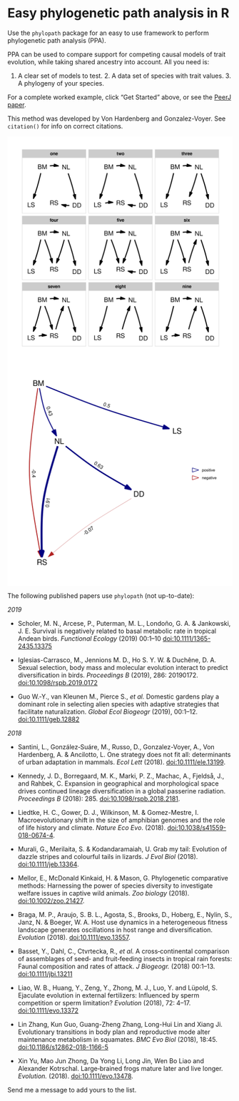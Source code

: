 # Easy phylogenetic path analysis in R

Use the `phylopath` package for an easy to use framework to perform
phylogenetic path analysis (PPA).

PPA can be used to compare support for competing causal models of trait
evolution, while taking shared ancestry into account. All you need is:
1. A clear set of models to test. 2. A data set of species with trait
values. 3. A phylogeny of your species.

For a complete worked example, click “Get Started” above, or see the
[PeerJ paper](https://doi.org/10.7717/peerj.4718).

This method was developed by Von Hardenberg and Gonzalez-Voyer. See
`citation()` for info on correct citations.

<img src="man/figures/unnamed-chunk-2-1.png" width="600px" style="display: block; margin: auto;" />

<img src="man/figures/unnamed-chunk-3-1.png" width="600px" style="display: block; margin: auto;" />

The following published papers use `phylopath` (not up-to-date):

*2019*

-   Scholer, M. N., Arcese, P., Puterman, M. L., Londoño, G. A. &
    Jankowski, J. E. Survival is negatively related to basal metabolic
    rate in tropical Andean birds. *Functional Ecology* (2019) 00:1–10
    [doi:10.1111/1365-2435.13375](https://doi.org/10.1111/1365-2435.13375)

-   Iglesias-Carrasco, M., Jennions M. D., Ho S. Y. W. & Duchêne, D. A.
    Sexual selection, body mass and molecular evolution interact to
    predict diversification in birds. *Proceedings B* (2019),
    286: 20190172.
    [doi:10.1098/rspb.2019.0172](https://doi.org/10.1098/rspb.2019.0172)

-   Guo W.‐Y., van Kleunen M., Pierce S., *et al.* Domestic gardens play
    a dominant role in selecting alien species with adaptive strategies
    that facilitate naturalization. *Global Ecol Biogeogr* (2019),
    00:1–12. [doi:10.1111/geb.12882](https://doi.org/10.1111/geb.12882)

*2018*

-   Santini, L., González‐Suáre, M., Russo, D., Gonzalez-Voyer, A., Von
    Hardenberg, A. & Ancilotto, L. One strategy does not fit all:
    determinants of urban adaptation in mammals. *Ecol Lett* (2018).
    [doi:10.1111/ele.13199](https://doi.org/10.1111/ele.13199).

-   Kennedy, J. D., Borregaard, M. K., Marki, P. Z., Machac, A.,
    Fjeldså, J., and Rahbek, C. Expansion in geographical and
    morphological space drives continued lineage diversification in a
    global passerine radiation. *Proceedings B* (2018): 285.
    [doi:10.1098/rspb.2018.2181](https://doi.org/10.1098/rspb.2018.2181).

-   Liedtke, H. C., Gower, D. J., Wilkinson, M. & Gomez-Mestre, I.
    Macroevolutionary shift in the size of amphibian genomes and the
    role of life history and climate. *Nature Eco Evo*. (2018).
    [doi:10.1038/s41559-018-0674-4](https://doi.org/10.1038/s41559-018-0674-4).

-   Murali, G., Merilaita, S. & Kodandaramaiah, U. Grab my tail:
    Evolution of dazzle stripes and colourful tails in lizards. *J Evol
    Biol* (2018).
    [doi:10.1111/jeb.13364](https://doi.org/10.1111/jeb.13364).

-   Mellor, E., McDonald Kinkaid, H. & Mason, G. Phylogenetic
    comparative methods: Harnessing the power of species diversity to
    investigate welfare issues in captive wild animals. *Zoo biology*
    (2018). [doi:10.1002/zoo.21427](https://doi.org/10.1002/zoo.21427).

-   Braga, M. P., Araujo, S. B. L., Agosta, S., Brooks, D., Hoberg, E.,
    Nylin, S., Janz, N. & Boeger, W. A. Host use dynamics in a
    heterogeneous fitness landscape generates oscillations in host range
    and diversification. *Evolution* (2018).
    [doi:10.1111/evo.13557](https://doi.org/10.1111/evo.13557).

-   Basset, Y., Dahl, C., Ctvrtecka, R., *et al.* A cross‐continental
    comparison of assemblages of seed‐ and fruit‐feeding insects in
    tropical rain forests: Faunal composition and rates of attack. *J
    Biogeogr.* (2018) 00:1–13.
    [doi:10.1111/jbi.13211](https://doi.org/10.1111/jbi.13211)

-   Liao, W. B., Huang, Y., Zeng, Y., Zhong, M. J., Luo, Y. and
    Lüpold, S. Ejaculate evolution in external fertilizers: Influenced
    by sperm competition or sperm limitation? *Evolution* (2018), 72:
    4–17. [doi:10.1111/evo.13372](https://doi.org/10.1111/evo.13372)

-   Lin Zhang, Kun Guo, Guang-Zheng Zhang, Long-Hui Lin and Xiang Ji.
    Evolutionary transitions in body plan and reproductive mode alter
    maintenance metabolism in squamates. *BMC Evo Biol* (2018), 18:45.
    [doi:10.1186/s12862-018-1166-5](https://doi.org/10.1186/s12862-018-1166-5)

-   Xin Yu, Mao Jun Zhong, Da Yong Li, Long Jin, Wen Bo Liao and
    Alexander Kotrschal. Large‐brained frogs mature later and live
    longer. *Evolution.* (2018).
    [doi:10.1111/evo.13478](https://doi.org/10.1111/evo.13478).

Send me a message to add yours to the list.
